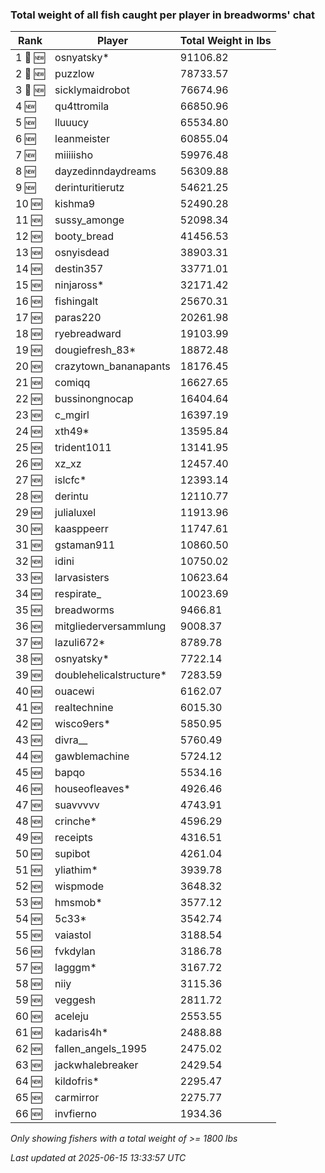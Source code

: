 ### Total weight of all fish caught per player in breadworms' chat
| Rank | Player | Total Weight in lbs |
|------|--------|---------|
| 1 🥇 🆕 | osnyatsky* | 91106.82 |
| 2 🥈 🆕 | puzzlow | 78733.57 |
| 3 🥉 🆕 | sicklymaidrobot | 76674.96 |
| 4 🆕 | qu4ttromila | 66850.96 |
| 5 🆕 | lluuucy | 65534.80 |
| 6 🆕 | leanmeister | 60855.04 |
| 7 🆕 | miiiiisho | 59976.48 |
| 8 🆕 | dayzedinndaydreams | 56309.88 |
| 9 🆕 | derinturitierutz | 54621.25 |
| 10 🆕 | kishma9 | 52490.28 |
| 11 🆕 | sussy_amonge | 52098.34 |
| 12 🆕 | booty_bread | 41456.53 |
| 13 🆕 | osnyisdead | 38903.31 |
| 14 🆕 | destin357 | 33771.01 |
| 15 🆕 | ninjaross* | 32171.42 |
| 16 🆕 | fishingalt | 25670.31 |
| 17 🆕 | paras220 | 20261.98 |
| 18 🆕 | ryebreadward | 19103.99 |
| 19 🆕 | dougiefresh_83* | 18872.48 |
| 20 🆕 | crazytown_bananapants | 18176.45 |
| 21 🆕 | comiqq | 16627.65 |
| 22 🆕 | bussinongnocap | 16404.64 |
| 23 🆕 | c_mgirl | 16397.19 |
| 24 🆕 | xth49* | 13595.84 |
| 25 🆕 | trident1011 | 13141.95 |
| 26 🆕 | xz_xz | 12457.40 |
| 27 🆕 | islcfc* | 12393.14 |
| 28 🆕 | derintu | 12110.77 |
| 29 🆕 | julialuxel | 11913.96 |
| 30 🆕 | kaasppeerr | 11747.61 |
| 31 🆕 | gstaman911 | 10860.50 |
| 32 🆕 | idini | 10750.02 |
| 33 🆕 | larvasisters | 10623.64 |
| 34 🆕 | respirate_ | 10023.69 |
| 35 🆕 | breadworms | 9466.81 |
| 36 🆕 | mitgliederversammlung | 9008.37 |
| 37 🆕 | lazuli672* | 8789.78 |
| 38 🆕 | osnyatsky* | 7722.14 |
| 39 🆕 | doublehelicalstructure* | 7283.59 |
| 40 🆕 | ouacewi | 6162.07 |
| 41 🆕 | realtechnine | 6015.30 |
| 42 🆕 | wisco9ers* | 5850.95 |
| 43 🆕 | divra__ | 5760.49 |
| 44 🆕 | gawblemachine | 5724.12 |
| 45 🆕 | bapqo | 5534.16 |
| 46 🆕 | houseofleaves* | 4926.46 |
| 47 🆕 | suavvvvv | 4743.91 |
| 48 🆕 | crinche* | 4596.29 |
| 49 🆕 | receipts | 4316.51 |
| 50 🆕 | supibot | 4261.04 |
| 51 🆕 | yliathim* | 3939.78 |
| 52 🆕 | wispmode | 3648.32 |
| 53 🆕 | hmsmob* | 3577.12 |
| 54 🆕 | 5c33* | 3542.74 |
| 55 🆕 | vaiastol | 3188.54 |
| 56 🆕 | fvkdylan | 3186.78 |
| 57 🆕 | lagggm* | 3167.72 |
| 58 🆕 | niiy | 3115.36 |
| 59 🆕 | veggesh | 2811.72 |
| 60 🆕 | aceleju | 2553.55 |
| 61 🆕 | kadaris4h* | 2488.88 |
| 62 🆕 | fallen_angels_1995 | 2475.02 |
| 63 🆕 | jackwhalebreaker | 2429.54 |
| 64 🆕 | kildofris* | 2295.47 |
| 65 🆕 | carmirror | 2275.77 |
| 66 🆕 | invfierno | 1934.36 |

_Only showing fishers with a total weight of >= 1800 lbs_

_Last updated at 2025-06-15 13:33:57 UTC_